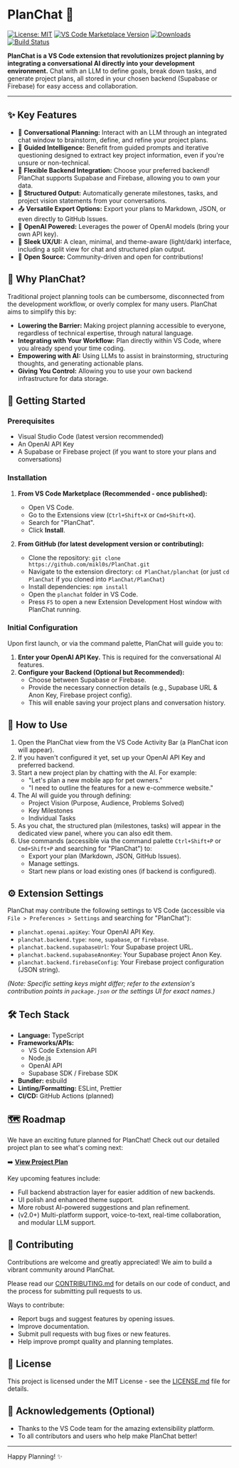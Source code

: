 # PlanChat 🚀

[![License: MIT](https://img.shields.io/badge/License-MIT-yellow.svg)](https://opensource.org/licenses/MIT) [![VS Code Marketplace Version](https://img.shields.io/visual-studio-marketplace/v/YOUR_PUBLISHER.planchat?label=VS%20Marketplace&style=flat-square&color=blue)](https://marketplace.visualstudio.com/items?itemName=YOUR_PUBLISHER.planchat) [![Downloads](https://img.shields.io/visual-studio-marketplace/d/YOUR_PUBLISHER.planchat?style=flat-square)](https://marketplace.visualstudio.com/items?itemName=YOUR_PUBLISHER.planchat) [![Build Status](https://img.shields.io/github/actions/workflow/status/mikl0s/PlanChat/YOUR_CI_WORKFLOW.yml?branch=main&style=flat-square)](https://github.com/mikl0s/PlanChat/actions) <!-- TODO: Update badge URLs after publishing and CI setup -->

**PlanChat is a VS Code extension that revolutionizes project planning by integrating a conversational AI directly into your development environment.** Chat with an LLM to define goals, break down tasks, and generate project plans, all stored in your chosen backend (Supabase or Firebase) for easy access and collaboration.

---

<!-- TODO: Add a compelling GIF or screenshot of PlanChat in action here! -->
<!-- <p align="center">
  <img src="./path/to/your/demo.gif" alt="PlanChat Demo" width="700"/>
</p> -->

## ✨ Key Features

*   💬 **Conversational Planning:** Interact with an LLM through an integrated chat window to brainstorm, define, and refine your project plans.
*   🧠 **Guided Intelligence:** Benefit from guided prompts and iterative questioning designed to extract key project information, even if you're unsure or non-technical.
*   🔧 **Flexible Backend Integration:** Choose your preferred backend! PlanChat supports Supabase and Firebase, allowing you to own your data.
*   📝 **Structured Output:** Automatically generate milestones, tasks, and project vision statements from your conversations.
*   📤 **Versatile Export Options:** Export your plans to Markdown, JSON, or even directly to GitHub Issues.
*   🔑 **OpenAI Powered:** Leverages the power of OpenAI models (bring your own API key).
*   🎨 **Sleek UX/UI:** A clean, minimal, and theme-aware (light/dark) interface, including a split view for chat and structured plan output.
*   💖 **Open Source:** Community-driven and open for contributions!

## 🤔 Why PlanChat?

Traditional project planning tools can be cumbersome, disconnected from the development workflow, or overly complex for many users. PlanChat aims to simplify this by:

*   **Lowering the Barrier:** Making project planning accessible to everyone, regardless of technical expertise, through natural language.
*   **Integrating with Your Workflow:** Plan directly within VS Code, where you already spend your time coding.
*   **Empowering with AI:** Using LLMs to assist in brainstorming, structuring thoughts, and generating actionable plans.
*   **Giving You Control:** Allowing you to use your own backend infrastructure for data storage.

## 🚀 Getting Started

### Prerequisites

*   Visual Studio Code (latest version recommended)
*   An OpenAI API Key
*   A Supabase or Firebase project (if you want to store your plans and conversations)

### Installation

1.  **From VS Code Marketplace (Recommended - once published):**
    *   Open VS Code.
    *   Go to the Extensions view (`Ctrl+Shift+X` or `Cmd+Shift+X`).
    *   Search for "PlanChat".
    *   Click **Install**.
    <!-- TODO: Update this section once published with the correct publisher ID -->

2.  **From GitHub (for latest development version or contributing):**
    *   Clone the repository: `git clone https://github.com/mikl0s/PlanChat.git`
    *   Navigate to the extension directory: `cd PlanChat/planchat` (or just `cd PlanChat` if you cloned into `PlanChat/PlanChat`)
    *   Install dependencies: `npm install`
    *   Open the `planchat` folder in VS Code.
    *   Press `F5` to open a new Extension Development Host window with PlanChat running.

### Initial Configuration

Upon first launch, or via the command palette, PlanChat will guide you to:

1.  **Enter your OpenAI API Key.** This is required for the conversational AI features.
2.  **Configure your Backend (Optional but Recommended):**
    *   Choose between Supabase or Firebase.
    *   Provide the necessary connection details (e.g., Supabase URL & Anon Key, Firebase project config).
    *   This will enable saving your project plans and conversation history.

## 📖 How to Use

1.  Open the PlanChat view from the VS Code Activity Bar (a PlanChat icon will appear).
2.  If you haven't configured it yet, set up your OpenAI API Key and preferred backend.
3.  Start a new project plan by chatting with the AI. For example:
    *   "Let's plan a new mobile app for pet owners."
    *   "I need to outline the features for a new e-commerce website."
4.  The AI will guide you through defining:
    *   Project Vision (Purpose, Audience, Problems Solved)
    *   Key Milestones
    *   Individual Tasks
5.  As you chat, the structured plan (milestones, tasks) will appear in the dedicated view panel, where you can also edit them.
6.  Use commands (accessible via the command palette `Ctrl+Shift+P` or `Cmd+Shift+P` and searching for "PlanChat") to:
    *   Export your plan (Markdown, JSON, GitHub Issues).
    *   Manage settings.
    *   Start new plans or load existing ones (if backend is configured).

## ⚙️ Extension Settings

PlanChat may contribute the following settings to VS Code (accessible via `File > Preferences > Settings` and searching for "PlanChat"):

*   `planchat.openai.apiKey`: Your OpenAI API Key.
*   `planchat.backend.type`: `none`, `supabase`, or `firebase`.
*   `planchat.backend.supabaseUrl`: Your Supabase project URL.
*   `planchat.backend.supabaseAnonKey`: Your Supabase project Anon Key.
*   `planchat.backend.firebaseConfig`: Your Firebase project configuration (JSON string).

*(Note: Specific setting keys might differ; refer to the extension's contribution points in `package.json` or the settings UI for exact names.)*

## 🛠️ Tech Stack

*   **Language:** TypeScript
*   **Frameworks/APIs:**
    *   VS Code Extension API
    *   Node.js
    *   OpenAI API
    *   Supabase SDK / Firebase SDK
*   **Bundler:** esbuild
*   **Linting/Formatting:** ESLint, Prettier
*   **CI/CD:** GitHub Actions (planned)

## 🗺️ Roadmap

We have an exciting future planned for PlanChat! Check out our detailed project plan to see what's coming next:

➡️ **[View Project Plan](./../docs/projectplan.md)**

Key upcoming features include:
*   Full backend abstraction layer for easier addition of new backends.
*   UI polish and enhanced theme support.
*   More robust AI-powered suggestions and plan refinement.
*   (v2.0+) Multi-platform support, voice-to-text, real-time collaboration, and modular LLM support.

## 🤝 Contributing

Contributions are welcome and greatly appreciated! We aim to build a vibrant community around PlanChat.

Please read our [CONTRIBUTING.md](./CONTRIBUTING.md) for details on our code of conduct, and the process for submitting pull requests to us.

Ways to contribute:

*   Report bugs and suggest features by opening issues.
*   Improve documentation.
*   Submit pull requests with bug fixes or new features.
*   Help improve prompt quality and planning templates.

## 📜 License

This project is licensed under the MIT License - see the [LICENSE.md](./LICENSE.md) file for details.

## 🙏 Acknowledgements (Optional)

*   Thanks to the VS Code team for the amazing extensibility platform.
*   To all contributors and users who help make PlanChat better!

---

Happy Planning! ✨
